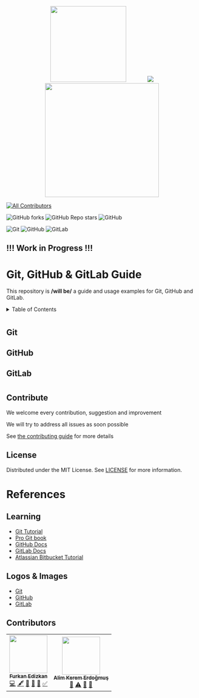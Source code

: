 <!-- Logos -->
<p align="center">

  <img src="assets/images/git_name_logo_transparent.png" width="200"  />
  &nbsp;&nbsp;&nbsp;&nbsp;&nbsp;&nbsp;&nbsp;&nbsp;&nbsp;&nbsp;&nbsp;&nbsp;
  <img src="assets/images/GitHub-Mark-Light-120px-plus.png" /> 
  <img src="assets/images/gitlab-logo-200.png" width="300" />

</p>

<!-- Shields -->

<!-- ALL-CONTRIBUTORS-BADGE:START - Do not remove or modify this section -->
[![All Contributors](https://img.shields.io/badge/all_contributors-2-orange.svg?style=flat-square)](#contributors-)
<!-- ALL-CONTRIBUTORS-BADGE:END -->

![GitHub forks](https://img.shields.io/github/forks/FurkanEdizkan/Git-GitHub-GitLab-Tutorial?style=social)
![GitHub Repo stars](https://img.shields.io/github/stars/FurkanEdizkan/Git-GitHub-GitLab-Tutorial?style=social)
![GitHub](https://img.shields.io/github/license/FurkanEdizkan/Git-GitHub-GitLab-Tutorial)


<!-- Badges -->
![Git](https://img.shields.io/badge/git-%23F05033.svg?style=for-the-badge&logo=git&logoColor=white)
![GitHub](https://img.shields.io/badge/github-%23121011.svg?style=for-the-badge&logo=github&logoColor=white)
![GitLab](https://img.shields.io/badge/gitlab-%23181717.svg?style=for-the-badge&logo=gitlab&logoColor=white)



## !!! Work in Progress !!!

# Git, GitHub & GitLab Guide
This repository is **/will be/** a guide and usage examples for Git, GitHub and GitLab.

<!-- Table of Contents -->
<details>
  <summary>Table of Contents</summary>
    <li><a href="#Git">Git</a></li>
    <li><a href="#GitLab">GitHub</a></li>
    <li><a href="#GitLab">GitLab</a></li>
    <li><a href="#Contribute">Contribute</a></li>
    <li><a href="#License">License</a></li>
    <li><a href="#References">References</a></li>
    <li><a href="#Contributors">Contributors</a></li>
  </ol>
</details>

<!-- Guide -->
#

## Git

## GitHub

## GitLab

#

<!-- Contribuing to Project -->
## Contribute
We welcome every contribution, suggestion and improvement

We will try to address all issues as soon possible

See [the contributing guide](CONTRIBUTING.md) for more details

<!-- License -->
## License

Distributed under the MIT License. See [LICENSE](LICENSE) for more information.

# References

## Learning
- [Git Tutorial](https://git-scm.com/docs/gittutorial)
- [Pro Git book](https://git-scm.com/book/en/v2)
- [GitHub Docs](https://docs.github.com/en)
- [GitLab Docs](https://docs.gitlab.com/)
- [Atlassian Bitbucket Tutorial](https://www.atlassian.com/git)

## Logos & Images
- [Git](https://git-scm.com/downloads/logos)
- [GitHub](https://github.com/logos)
- [GitLab](https://about.gitlab.com/press/press-kit/)


<!-- Contributors -->
## Contributors

<!-- ALL-CONTRIBUTORS-LIST:START - Do not remove or modify this section -->
<!-- prettier-ignore-start -->
<!-- markdownlint-disable -->
<table>
  <tbody>
    <tr>
      <td align="center"><a href="https://github.com/FurkanEdizkan"><img src="https://avatars.githubusercontent.com/u/65301915?v=4?s=100" width="100px;" alt=""/><br /><sub><b>Furkan Edizkan</b></sub></a><br /><a href="https://github.com/FurkanEdizkan/Git-GitHub-GitLab-Tutorial/commits?author=FurkanEdizkan" title="Code">💻</a> <a href="#content-FurkanEdizkan" title="Content">🖋</a> <a href="https://github.com/FurkanEdizkan/Git-GitHub-GitLab-Tutorial/commits?author=FurkanEdizkan" title="Documentation">📖</a> <a href="#design-FurkanEdizkan" title="Design">🎨</a> <a href="#maintenance-FurkanEdizkan" title="Maintenance">🚧</a> <a href="#tutorial-FurkanEdizkan" title="Tutorials">✅</a></td>
      <td align="center"><a href="https://github.com/Akerdogmus"><img src="https://avatars.githubusercontent.com/u/44196950?v=4?s=100" width="100px;" alt=""/><br /><sub><b>Alim Kerem Erdoğmuş</b></sub></a><br /><a href="#tool-Akerdogmus" title="Tools">🔧</a> <a href="https://github.com/FurkanEdizkan/Git-GitHub-GitLab-Tutorial/commits?author=Akerdogmus" title="Tests">⚠️</a> <a href="#userTesting-Akerdogmus" title="User Testing">📓</a> <a href="#talk-Akerdogmus" title="Talks">📢</a></td>
    </tr>
  </tbody>
</table>

<!-- markdownlint-restore -->
<!-- prettier-ignore-end -->

<!-- ALL-CONTRIBUTORS-LIST:END -->
<!-- prettier-ignore-start -->
<!-- markdownlint-disable -->

<!-- markdownlint-restore -->
<!-- prettier-ignore-end -->

<!-- ALL-CONTRIBUTORS-LIST:END -->
